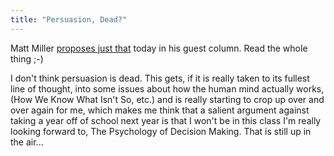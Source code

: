```yaml
---
title: "Persuasion, Dead?"
---
```

Matt Miller [proposes just
that](http://www.nytimes.com/2005/06/04/opinion/04miller_oped.html) today in
his guest column. Read the whole thing ;-)

  
I don't think persuasion is dead. This gets, if it is really taken to its
fullest line of thought, into some issues about how the human mind actually
works, (How We Know What Isn't So, etc.) and is really starting to crop up
over and over again for me, which makes me think that a salient argument
against taking a year off of school next year is that I won't be in this class
I'm really looking forward to, The Psychology of Decision Making. That is
still up in the air...

